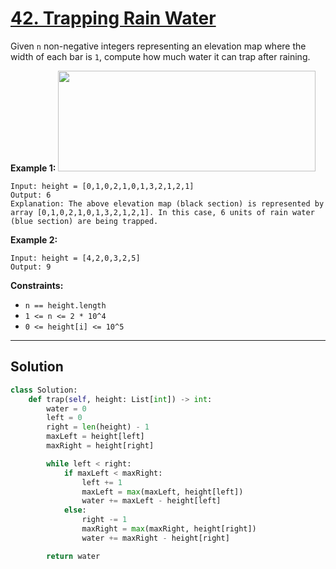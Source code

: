 # [42. Trapping Rain Water](https://leetcode.com/problems/trapping-rain-water/description/)

Given <code>n</code> non-negative integers representing an elevation map where the width of each bar is <code>1</code>, compute how much water it can trap after raining.

**Example 1:** 
<img src="https://assets.leetcode.com/uploads/2018/10/22/rainwatertrap.png" style="width: 412px; height: 161px;">

```
Input: height = [0,1,0,2,1,0,1,3,2,1,2,1]
Output: 6
Explanation: The above elevation map (black section) is represented by array [0,1,0,2,1,0,1,3,2,1,2,1]. In this case, 6 units of rain water (blue section) are being trapped.
```

**Example 2:** 

```
Input: height = [4,2,0,3,2,5]
Output: 9
```

**Constraints:** 

- <code>n == height.length</code>
- <code>1 <= n <= 2 * 10^4</code>
- <code>0 <= height[i] <= 10^5</code>

---

## Solution

```python
class Solution:
    def trap(self, height: List[int]) -> int:
        water = 0
        left = 0
        right = len(height) - 1
        maxLeft = height[left]
        maxRight = height[right]

        while left < right:
            if maxLeft < maxRight:
                left += 1
                maxLeft = max(maxLeft, height[left])
                water += maxLeft - height[left]
            else:
                right -= 1
                maxRight = max(maxRight, height[right])
                water += maxRight - height[right]

        return water
```